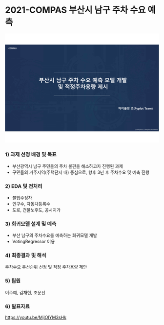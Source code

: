 # 2021-COMPAS 부산시 남구 주차 수요 예측
![png](슬라이드1.png)

### 1) 과제 선정 배경 및 목표
- 부산광역시 남구 주민들의 주차 불편을 해소하고자 진행된 과제 
- 구민들의 거주지역(주택단지 내) 중심으로, 향후 3년 후 주차수요 및 예측 진행

### 2) EDA 및 전처리
- 불법주정차
- 인구수, 자동차등록수
- 도로, 건물노후도, 공시지가

### 3) 회귀모델 설계 및 예측
- 부산 남구의 주차수요를 예측하는 회귀모델 개발
- VotingRegressor 이용

### 4) 최종결과 및 해석
주차수요 우선순위 선정 및 적정 주차용량 제안

### 5) 팀원
이주예, 김채현, 조문선

### 6) 발표자료
<https://youtu.be/MjlOIYM3sHk>
